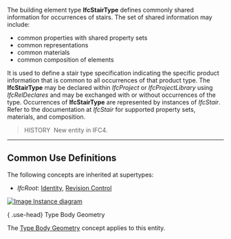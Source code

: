 The building element type **IfcStairType** defines commonly shared information for occurrences of stairs. The set of shared information may include:

* common properties with shared property sets
* common representations
* common materials
* common composition of elements

It is used to define a stair type specification indicating the specific product information that is common to all occurrences of that product type. The **IfcStairType** may be declared within _IfcProject_ or _IfcProjectLibrary_ using _IfcRelDeclares_ and may be exchanged with or without occurrences of the type. Occurrences of **IfcStairType** are represented by instances of _IfcStair_. Refer to the documentation at _IfcStair_ for supported property sets, materials, and composition.

> HISTORY&nbsp; New entity in IFC4.

___
## Common Use Definitions
The following concepts are inherited at supertypes:

* _IfcRoot_: [Identity](../../templates/identity.htm), [Revision Control](../../templates/revision-control.htm)

[![Image](../../../img/diagram.png)&nbsp;Instance diagram](../../../annex/annex-d/common-use-definitions/ifcstairtype.htm)

{ .use-head}
Type Body Geometry

The [Type Body Geometry](../../templates/type-body-geometry.htm) concept applies to this entity.